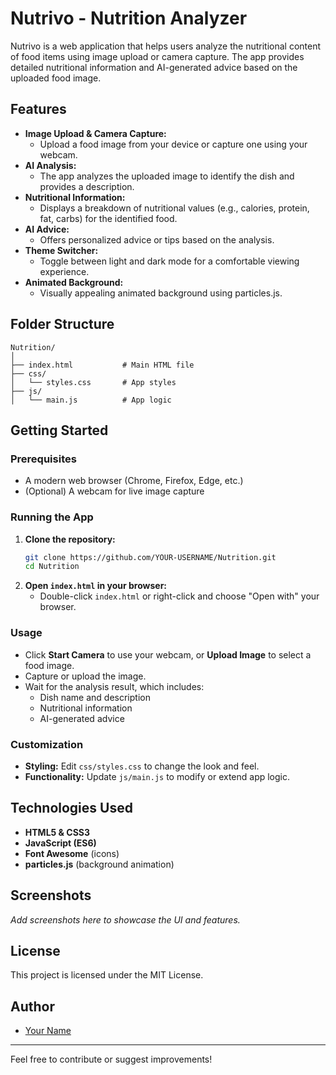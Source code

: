 # Nutrivo - Nutrition Analyzer

Nutrivo is a web application that helps users analyze the nutritional content of food items using image upload or camera capture. The app provides detailed nutritional information and AI-generated advice based on the uploaded food image.

## Features

- **Image Upload & Camera Capture:**
  - Upload a food image from your device or capture one using your webcam.
- **AI Analysis:**
  - The app analyzes the uploaded image to identify the dish and provides a description.
- **Nutritional Information:**
  - Displays a breakdown of nutritional values (e.g., calories, protein, fat, carbs) for the identified food.
- **AI Advice:**
  - Offers personalized advice or tips based on the analysis.
- **Theme Switcher:**
  - Toggle between light and dark mode for a comfortable viewing experience.
- **Animated Background:**
  - Visually appealing animated background using particles.js.

## Folder Structure

```
Nutrition/
│
├── index.html           # Main HTML file
├── css/
│   └── styles.css       # App styles
├── js/
│   └── main.js          # App logic
```

## Getting Started

### Prerequisites
- A modern web browser (Chrome, Firefox, Edge, etc.)
- (Optional) A webcam for live image capture

### Running the App
1. **Clone the repository:**
   ```sh
   git clone https://github.com/YOUR-USERNAME/Nutrition.git
   cd Nutrition
   ```
2. **Open `index.html` in your browser:**
   - Double-click `index.html` or right-click and choose "Open with" your browser.

### Usage
- Click **Start Camera** to use your webcam, or **Upload Image** to select a food image.
- Capture or upload the image.
- Wait for the analysis result, which includes:
  - Dish name and description
  - Nutritional information
  - AI-generated advice

### Customization
- **Styling:** Edit `css/styles.css` to change the look and feel.
- **Functionality:** Update `js/main.js` to modify or extend app logic.

## Technologies Used
- **HTML5 & CSS3**
- **JavaScript (ES6)**
- **Font Awesome** (icons)
- **particles.js** (background animation)

## Screenshots
_Add screenshots here to showcase the UI and features._

## License
This project is licensed under the MIT License.

## Author
- [Your Name](https://github.com/YOUR-USERNAME)

---
Feel free to contribute or suggest improvements!
